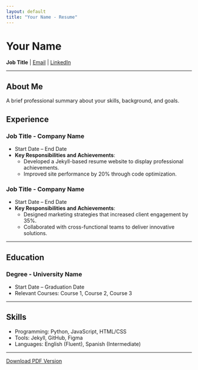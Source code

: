 ```yaml
---
layout: default
title: "Your Name - Resume"
---
```


# Your Name
**Job Title** | [Email](mailto:youremail@example.com) | [LinkedIn](https://linkedin.com/in/your-profile)

---

## About Me
A brief professional summary about your skills, background, and goals.

## Experience
### Job Title - Company Name
- Start Date – End Date
- **Key Responsibilities and Achievements**:
  - Developed a Jekyll-based resume website to display professional achievements.
  - Improved site performance by 20% through code optimization.

### Job Title - Company Name
- Start Date – End Date
- **Key Responsibilities and Achievements**:
  - Designed marketing strategies that increased client engagement by 35%.
  - Collaborated with cross-functional teams to deliver innovative solutions.

---

## Education
### Degree - University Name
- Start Date – Graduation Date
- Relevant Courses: Course 1, Course 2, Course 3

---

## Skills
- Programming: Python, JavaScript, HTML/CSS
- Tools: Jekyll, GitHub, Figma
- Languages: English (Fluent), Spanish (Intermediate)

---

[Download PDF Version](assets/resume.pdf)
